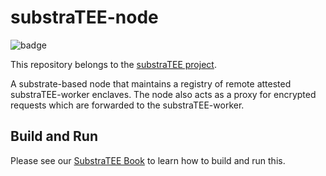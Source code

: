 # substraTEE-node

![badge](https://img.shields.io/badge/substrate-2.0.0--alpha.7-success)

This repository belongs to the [substraTEE project](https://github.com/scs/substraTEE).

A substrate-based node that maintains a registry of remote attested substraTEE-worker enclaves. The node also acts as a proxy for encrypted requests which are forwarded to the substraTEE-worker.

## Build and Run
Please see our [SubstraTEE Book](https://www.substratee.com/howto_worker.html) to learn how to build and run this.

